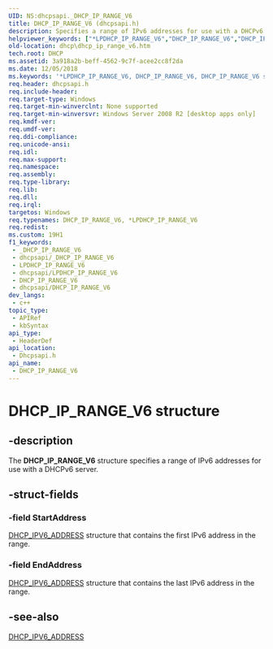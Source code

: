 ```yaml
---
UID: NS:dhcpsapi._DHCP_IP_RANGE_V6
title: DHCP_IP_RANGE_V6 (dhcpsapi.h)
description: Specifies a range of IPv6 addresses for use with a DHCPv6 server.
helpviewer_keywords: ["*LPDHCP_IP_RANGE_V6","DHCP_IP_RANGE_V6","DHCP_IP_RANGE_V6 structure [DHCP]","PDHCP_IP_RANGE_V6","PDHCP_IP_RANGE_V6 structure pointer [DHCP]","dhcp.dhcp_ip_range_v6","dhcpsapi/DHCP_IP_RANGE_V6","dhcpsapi/PDHCP_IP_RANGE_V6"]
old-location: dhcp\dhcp_ip_range_v6.htm
tech.root: DHCP
ms.assetid: 3a918a2b-beff-4562-9c7f-acee2cc8f2da
ms.date: 12/05/2018
ms.keywords: '*LPDHCP_IP_RANGE_V6, DHCP_IP_RANGE_V6, DHCP_IP_RANGE_V6 structure [DHCP], PDHCP_IP_RANGE_V6, PDHCP_IP_RANGE_V6 structure pointer [DHCP], dhcp.dhcp_ip_range_v6, dhcpsapi/DHCP_IP_RANGE_V6, dhcpsapi/PDHCP_IP_RANGE_V6'
req.header: dhcpsapi.h
req.include-header: 
req.target-type: Windows
req.target-min-winverclnt: None supported
req.target-min-winversvr: Windows Server 2008 R2 [desktop apps only]
req.kmdf-ver: 
req.umdf-ver: 
req.ddi-compliance: 
req.unicode-ansi: 
req.idl: 
req.max-support: 
req.namespace: 
req.assembly: 
req.type-library: 
req.lib: 
req.dll: 
req.irql: 
targetos: Windows
req.typenames: DHCP_IP_RANGE_V6, *LPDHCP_IP_RANGE_V6
req.redist: 
ms.custom: 19H1
f1_keywords:
 - _DHCP_IP_RANGE_V6
 - dhcpsapi/_DHCP_IP_RANGE_V6
 - LPDHCP_IP_RANGE_V6
 - dhcpsapi/LPDHCP_IP_RANGE_V6
 - DHCP_IP_RANGE_V6
 - dhcpsapi/DHCP_IP_RANGE_V6
dev_langs:
 - c++
topic_type:
 - APIRef
 - kbSyntax
api_type:
 - HeaderDef
api_location:
 - Dhcpsapi.h
api_name:
 - DHCP_IP_RANGE_V6
---
```


# DHCP_IP_RANGE_V6 structure


## -description

The <b>DHCP_IP_RANGE_V6</b> structure specifies a range of IPv6 addresses for use with a DHCPv6 server.

## -struct-fields

### -field StartAddress

<a href="https://docs.microsoft.com/windows/desktop/api/dhcpsapi/ns-dhcpsapi-dhcp_ipv6_address">DHCP_IPV6_ADDRESS</a> structure that contains the first IPv6 address in the range.

### -field EndAddress

<a href="https://docs.microsoft.com/windows/desktop/api/dhcpsapi/ns-dhcpsapi-dhcp_ipv6_address">DHCP_IPV6_ADDRESS</a> structure that contains the last IPv6 address in the range.

## -see-also

<a href="https://docs.microsoft.com/windows/desktop/api/dhcpsapi/ns-dhcpsapi-dhcp_ipv6_address">DHCP_IPV6_ADDRESS</a>

